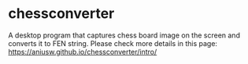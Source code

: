 # chessconverter
A desktop program that captures chess board image on the screen and converts it to FEN string.
Please check more details in this page: https://aniusw.github.io/chessconverter/intro/

